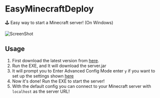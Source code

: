 # EasyMinecraftDeploy
🕹 Easy way to start a Minecraft server! (On Windows)

![ScreenShot](https://i.imgur.com/S2wacMl.png)

## Usage

1. First download the latest version from [here](https://github.com/Basicprogrammer10/EasyMinecraftDeploy/releases).
2. Run the EXE, and It will download the server.jar
3. It will prompt you to Enter Advanced Config Mode enter `y` if you want to set up the settings shown [here](https://minecraft.gamepedia.com/Server.properties)
4. Now it's done! Run the EXE to start the server!
5. With the default config you can connect to your Minecraft server with `localhost` as the server URL!

